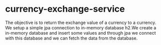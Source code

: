 # currency-exchange-service
The objective is to return the exchange value of a  currency to a currency.  We setup a simple jpa connection to in-memory database h2.We create a in-memory database and insert some values and through jpa we connect with this database and we can fetch the data from the database.
